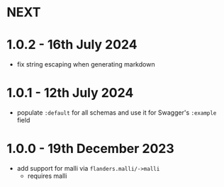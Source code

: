 # NEXT

# 1.0.2 - 16th July 2024

- fix string escaping when generating markdown

# 1.0.1 - 12th July 2024

- populate `:default` for all schemas and use it for Swagger's `:example` field

# 1.0.0 - 19th December 2023

- add support for malli via `flanders.malli/->malli`
  - requires malli
